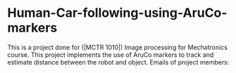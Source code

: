 # Human-Car-following-using-AruCo-markers
This is a project done for (|MCTR 1010|) Image processing for Mechatronics course. This project implements the use of AruCo markers to track and estimate distance between the robot and object. 
Emails of project members:

